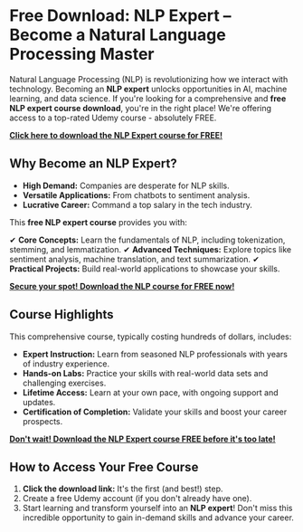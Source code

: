 # Free Download: NLP Expert – Become a Natural Language Processing Master

Natural Language Processing (NLP) is revolutionizing how we interact with technology. Becoming an **NLP expert** unlocks opportunities in AI, machine learning, and data science. If you're looking for a comprehensive and **free NLP expert course download**, you're in the right place! We're offering access to a top-rated Udemy course - absolutely FREE.

[**Click here to download the NLP Expert course for FREE!**](https://udemywork.com/nlp-expert)

## Why Become an NLP Expert?

*   **High Demand:** Companies are desperate for NLP skills.
*   **Versatile Applications:** From chatbots to sentiment analysis.
*   **Lucrative Career:** Command a top salary in the tech industry.

This **free NLP expert course** provides you with:

✔ **Core Concepts:** Learn the fundamentals of NLP, including tokenization, stemming, and lemmatization.
✔ **Advanced Techniques:** Explore topics like sentiment analysis, machine translation, and text summarization.
✔ **Practical Projects:** Build real-world applications to showcase your skills.

[**Secure your spot! Download the NLP course for FREE now!**](https://udemywork.com/nlp-expert)

## Course Highlights

This comprehensive course, typically costing hundreds of dollars, includes:

*   **Expert Instruction:** Learn from seasoned NLP professionals with years of industry experience.
*   **Hands-on Labs:** Practice your skills with real-world data sets and challenging exercises.
*   **Lifetime Access:** Learn at your own pace, with ongoing support and updates.
*   **Certification of Completion:** Validate your skills and boost your career prospects.

[**Don't wait! Download the NLP Expert course FREE before it's too late!**](https://udemywork.com/nlp-expert)

## How to Access Your Free Course

1.  **Click the download link:** It's the first (and best!) step.
2.  Create a free Udemy account (if you don't already have one).
3.  Start learning and transform yourself into an **NLP expert**! Don't miss this incredible opportunity to gain in-demand skills and advance your career.
